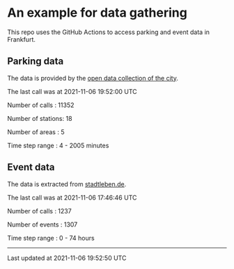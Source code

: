 # An example for data gathering

This repo uses the GitHub Actions to access parking and event data in Frankfurt.

## Parking data
The data is provided by the [open data collection of the city](https://www.offenedaten.frankfurt.de/).

The last call was at 2021-11-06 19:52:00 UTC

Number of calls   : 11352

Number of stations:    18

Number of areas   :     5

Time step range   :     4 -  2005 minutes


## Event data
The data is extracted from [stadtleben.de](https://stadtleben.de/frankfurt/).

The last call was at 2021-11-06 17:46:46 UTC

Number of calls   : 1237

Number of events  : 1307

Time step range   :    0 -   74 hours


----

Last updated at 2021-11-06 19:52:50 UTC
